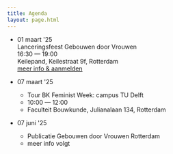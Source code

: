 ```yaml
---
title: Agenda
layout: page.html
---
```

* 01 maart '25\
  Lanceringsfeest Gebouwen door Vrouwen\
  16:30 — 19:00\
  Keilepand, Keilestraat 9f, Rotterdam\
  [meer info & aanmelden](https://www.keilecollectief.nl/evenementen/jz3y2wnfwt1fnfrdtzlspulmn6up9l)
* 07 maart '25

  * Tour BK Feminist Week: campus TU Delft
  * 10:00 — 12:00
  * Faculteit Bouwkunde, Julianalaan 134, Rotterdam
* 07 juni '25

  * Publicatie Gebouwen door Vrouwen Rotterdam
  * meer info volgt
